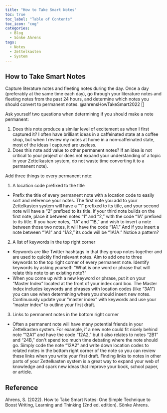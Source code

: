 ```yaml
---
title: "How to Take Smart Notes"
toc: true
toc_label: "Table of Contents"
toc_icon: "cog"
categories:
  - Blog
  - Sönke Ahrens
tags:
  - Notes
  - Zettelkasten
  - System
---
```


## How to Take Smart Notes

Capture literature notes and fleeting notes during the day. Once a day (preferably at the same time each day), go through your literature notes and fleeting notes from the past 24 hours, and determine which notes you should convert to permanent notes. @ahrensHowTakeSmart2022 []


Ask yourself two questions when determining if you should make a note permanent:

1. Does this note produce a similar level of excitement as when I first captured it? I often have brilliant ideas in a caffeinated state at a coffee shop, but when I review my notes at home in a non‐caffeinated state, most of the ideas I captured are useless.
2. Does this note add value to other permanent notes? If an idea is not critical to your project or does not expand your understanding of a topic in your Zettelkasten system, do not waste time converting it to a permanent note).

Add three things to every permanent note:

1. A location code prefixed to the title

* Prefix the title of every permanent note with a location code to easily sort and reference your notes. The first note you add to your Zettelkasten system will have a “1” prefixed to its title, and your second note will have a “2” prefixed to its title. If your third note builds on the first note, place it between notes “1” and “2,” with the code “1A” prefixed to its title. If you have notes, “1A” and “1B,” and wish to insert a note between those two notes, it will have the code “1A1.” And if you insert a note between “1A1” and “1A2,” its code will be “1A1A.” Notice a pattern?
2. A list of keywords in the top right corner

*  Keywords are like Twitter hashtags in that they group notes together and are used to quickly find relevant notes. Aim to
add one to three keywords to the top right corner of every permanent note. Identify keywords by asking yourself: “What
is one word or phrase that will relate this note to an existing note?”
*  When you come up with a new keyword or phrase, put it on your “Master Index” located at the front of your index card
box. The Master Index includes keywords and phrases with location codes (like “3A1”) you can use when determining where you should insert new notes. Continuously update your “master index” with keywords and use your “master index” to outline your first draft.

3. Links to permanent notes in the bottom right corner

*  Often a permanent note will have many potential friends in your Zettelkasten system. For example, if a new note
could fit nicely behind note “12A1” and have the code “12A2,” but it also relates to notes “2B1” and “24B,” don't spend too much time debating where the note should go. Simply code the note “12A2” and write down location codes to related notes in the bottom right corner of the note so you can review these links when you write your first draft. Finding links to notes in other parts of your Zettelkasten system is a great way to expand your web of knowledge and spark new ideas that improve your book, school paper, or article.

## Reference
Ahrens, S. (2022). How to Take Smart Notes: One Simple Technique to Boost Writing, Learning and Thinking (2nd ed. edition). Sönke Ahrens. 
